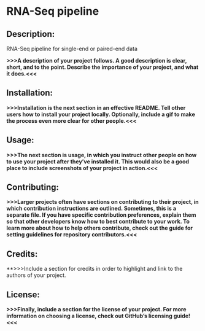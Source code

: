 # RNA-Seq pipeline

## Description: 
RNA-Seq pipeline for single-end or paired-end data 

**>>>A description of your project follows. A good description is clear, short, and to the point. Describe the importance of your project, and what it does.<<<**

## Installation: 

**>>>Installation is the next section in an effective README. Tell other users how to install your project locally. Optionally, include a gif to make the process even more clear for other people.<<<**

## Usage: 

**>>>The next section is usage, in which you instruct other people on how to use your project after they’ve installed it. This would also be a good place to include screenshots of your project in action.<<<**

## Contributing: 

**>>>Larger projects often have sections on contributing to their project, in which contribution instructions are outlined. Sometimes, this is a separate file. If you have specific contribution preferences, explain them so that other developers know how to best contribute to your work. To learn more about how to help others contribute, check out the guide for setting guidelines for repository contributors.<<<**

## Credits:

**>>>Include a section for credits in order to highlight and link to the authors of your project.

## License: 

**>>>Finally, include a section for the license of your project. For more information on choosing a license, check out GitHub’s licensing guide!<<<**
